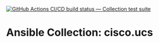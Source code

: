 [![GitHub Actions CI/CD build status — Collection test suite](https://github.com/coll-test/cisco.ucs/workflows/Collection%20test%20suite/badge.svg?branch=master)](https://github.com/coll-test/cisco.ucs/actions?query=workflow%3A%22Collection%20test%20suite%22)

Ansible Collection: cisco.ucs
=================================================